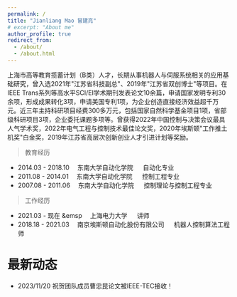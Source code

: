 ```yaml
---
permalink: /
title: "Jianliang Mao 冒建亮"
# excerpt: "About me"
author_profile: true
redirect_from: 
  - /about/
  - /about.html
---
```

<!--permalink: /: 设置页面的永久链接为根目录。
title: "About me": 设置页面的标题为"About me"。
excerpt: "About me": 设置页面的摘要为"About me"。
author_profile: true: 显示作者的个人资料。
redirect_from:: 设置重定向链接，将其他链接指向该页面。-->

上海市高等教育揽蓄计划（B类）人才，长期从事机器人与伺服系统相关的应用基础研究，曾入选2021年"江苏省科技副总"、2019年"江苏省双创博士"等项目。在IEEE Trans系列等高水平SCI/EI学术期刊发表论文10余篇，申请国家发明专利30余项，形成成果转化3项，申请美国专利1项，为企业创造直接经济效益超千万元。近三年主持科研项目经费300多万元，包括国家自然科学基金项目1项，省部级科研项目3项，企业委托课题多项等。曾获得2022年中国控制与决策会议最具人气学术奖，2022年电气工程与控制技术最佳论文奖，2020年埃斯顿"工作推土机奖"白金奖，2019年江苏省高层次创新创业人才引进计划等奖励。

> 教育经历

- 2014.03 - 2018.10      &emsp;东南大学自动化学院  &emsp; 自动化专业
- 2011.08 - 2014.01      &emsp;东南大学自动化学院  &emsp; 控制工程专业
- 2007.08 - 2011.06      &emsp;东南大学自动化学院  &emsp; 控制理论与控制工程专业

> 工作经历

- 2021.03 - 现在     &emsp    &emsp;上海电力大学                   &emsp; 讲师
- 2018.18 - 2021.03      &emsp;南京埃斯顿自动化股份有限公司   &emsp; 机器人控制算法工程师

最新动态
==========

- 2023/11/20 祝贺团队成员曹忠昆论文被IEEE-TEC接收！

